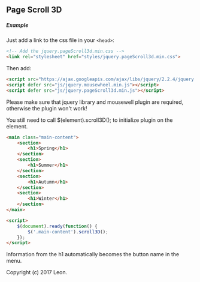 Page Scroll 3D
--------------

##### Example

Just add a link to the css file in your `<head>`:

```html
<!-- Add the jquery.pageScroll3d.min.css -->
<link rel="stylesheet" href="styles/jquery.pageScroll3d.min.css">
```

Then add:

```html
<script src="https://ajax.googleapis.com/ajax/libs/jquery/2.2.4/jquery.min.js"></script>
<script defer src="js/jquery.mousewheel.min.js"></script>
<script defer src="js/jquery.pageScroll3d.min.js"></script>
```

Please make sure that jquery library and mousewell plugin are required, otherwise the plugin won't work!

You still need to call $(element).scroll3D(); to initialize plugin on the element.


```html
<main class="main-content">
	<section>
		<h1>Spring</h1>
	</section>
	<section>
		<h1>Summer</h1>
	</section>
	<section>
		<h1>Autumn</h1>
	</section>
	<section>
		<h1>Winter</h1>
	</section>
</main>

<script>
	$(document).ready(function() {
		$('.main-content').scroll3D();
	});
</script>
```

Information from the h1 automatically becomes the button name in the menu.

Copyright (c) 2017 Leon.
